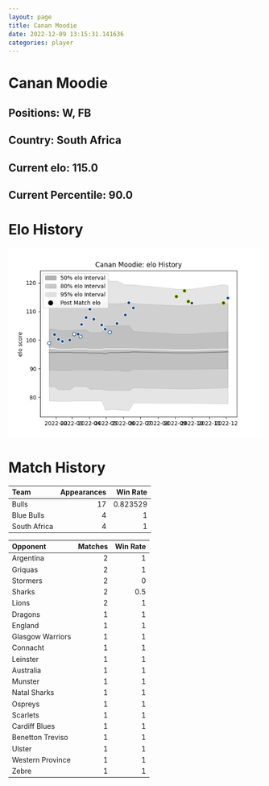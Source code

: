 ```yaml
---  
layout: page  
title: Canan Moodie  
date: 2022-12-09 13:15:31.141636  
categories: player  
---
```

# Canan Moodie

## Positions: W, FB

## Country: South Africa

## Current elo: 115.0

## Current Percentile: 90.0

# Elo History


![elo history](history_CananMoodie.png)
# Match History


| Team         |   Appearances |   Win Rate |
|:-------------|--------------:|-----------:|
| Bulls        |            17 |   0.823529 |
| Blue Bulls   |             4 |   1        |
| South Africa |             4 |   1        |

| Opponent         |   Matches |   Win Rate |
|:-----------------|----------:|-----------:|
| Argentina        |         2 |        1   |
| Griquas          |         2 |        1   |
| Stormers         |         2 |        0   |
| Sharks           |         2 |        0.5 |
| Lions            |         2 |        1   |
| Dragons          |         1 |        1   |
| England          |         1 |        1   |
| Glasgow Warriors |         1 |        1   |
| Connacht         |         1 |        1   |
| Leinster         |         1 |        1   |
| Australia        |         1 |        1   |
| Munster          |         1 |        1   |
| Natal Sharks     |         1 |        1   |
| Ospreys          |         1 |        1   |
| Scarlets         |         1 |        1   |
| Cardiff Blues    |         1 |        1   |
| Benetton Treviso |         1 |        1   |
| Ulster           |         1 |        1   |
| Western Province |         1 |        1   |
| Zebre            |         1 |        1   |